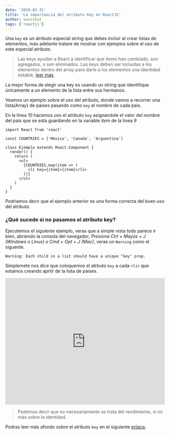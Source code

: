 ```yaml
---
date: '2019-03-31'
title: 'La importancia del atributo Key en ReactJS'
author: woostbot
tags: ['reactjs']
---
```


Una `key` es un atributo especial string que debes incluir al crear listas de elementos, más adelante tratare de mostrar con ejemplos sobre el uso de este especial atributo.

> Las keys ayudan a React a identificar que ítems han cambiado, son agregados, o son eliminados. Las keys deben ser incluidas a los elementos dentro del array para darle a los elementos una identidad estable, [leer más](https://es.reactjs.org/docs/lists-and-keys.html#keys).

La mejor forma de elegir una key es usando un string que identifique únicamente a un elemento de la lista entre sus hermanos.

Veamos un ejemplo sobre el uso del atributo, donde vamos a recorrer una lista(Array) de paises pasando como `key` el nombre de cada pais.

En la linea _10_ hacemos uso el atributo `key` asignandole el valor del nombre del pais que se esta guardando en la variable _item_ de la linea _9_

```javascript{9,10}{numberLines: true}
import React from 'react'

const COUNTRIES = ['México', 'Canada', 'Arguentina']

class Ejemplo extends React.Component {
  render() {
    return (
      <ul>
        {COUNTRIES.map(item => (
          <li key={item}>{item}</li>
        ))}
      </ul>
    )
  }
}
```

Podriamos decir que el ejemplo anterior es una forma correcta del buen uso del atributo.

### ¿Qué sucede si no pasamos el atributo **key**?

Ejecutemos el siguiente ejemplo, veras que a simple vista todo parece ir bien, abriendo la consola del navegador, _Presiona Ctrl + Mayús + J (Windows o Linux) o Cmd + Opt + J (Mac)_, veras un `Warning` como el siguente.

`Warning: Each child in a list should have a unique "key" prop.`

Simplemete nos dice que coloquemos el atrbuto `key` a cada `<li>` que estamos creando aprtir de la lista de paises.

<iframe height="400px" width="100%" src="https://repl.it/@wootsbot/article-keys-error?lite=true" scrolling="no" frameborder="no" allowtransparency="true" allowfullscreen="true" sandbox="allow-forms allow-pointer-lock allow-popups allow-same-origin allow-scripts allow-modals"></iframe>

> Podemos decir que no necesariamente se trata del rendimiento, si no más sobre la identidad.

Podras leer más afondo sobre el atributo `key` en el siguiente [enlace](https://es.reactjs.org/docs/lists-and-keys.html#keys).

